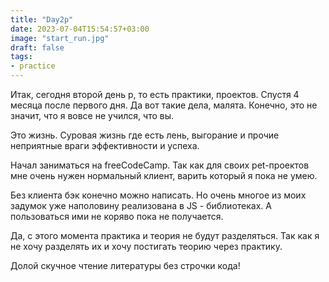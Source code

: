 ```yaml
---
title: "Day2p"
date: 2023-07-04T15:54:57+03:00
image: "start_run.jpg"
draft: false
tags:
- practice
---
```


Итак, сегодня второй день p, то есть практики, проектов. Спустя 4 месяца после первого дня. Да вот такие дела, малята. Конечно, это не значит, что я вовсе не учился, что вы. 

Это жизнь. Суровая жизнь где есть лень, выгорание и прочие неприятные враги эффективности и успеха.

Начал заниматься на freeCodeCamp. Так как для своих pet-проектов мне очень нужен нормальный клиент, варить который я пока не умею.

Без клиента бэк конечно можно написать. Но очень многое из моих задумок уже наполовину реализована в JS - библиотеках. А пользоваться ими не коряво пока не получается.

Да, с этого момента практика и теория не будут разделяться. Так как я не хочу разделять их и хочу постигать теорию через практику.

Долой скучное чтение литературы без строчки кода!